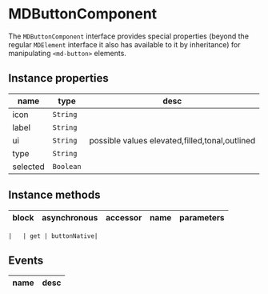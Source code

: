 # MDButtonComponent
The `MDButtonComponent` interface provides special properties (beyond the regular `MDElement` interface it also has available to it by inheritance) for manipulating `<md-button>` elements.

## Instance properties

name|type|desc
---|---|---
icon|`String`|
label|`String`|
ui|`String`|possible values elevated,filled,tonal,outlined
type|`String`|
selected|`Boolean`|

## Instance methods

block| asynchronous | accessor| name| parameters
---| --- | ---| ---| ---

    |   | get | buttonNative| 

## Events

name|desc
---|---
